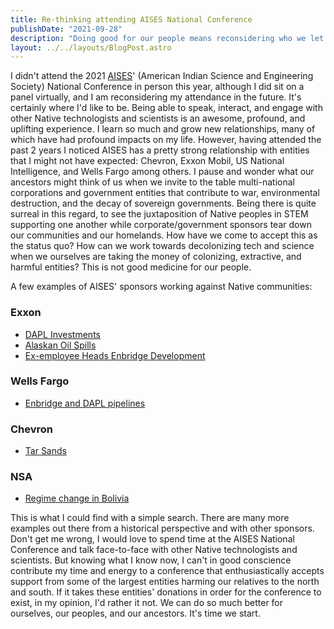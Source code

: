 ```yaml
---
title: Re-thinking attending AISES National Conference
publishDate: "2021-09-28"
description: "Doing good for our people means reconsidering who we let in our circle"
layout: ../../layouts/BlogPost.astro
---
```


I didn't attend the 2021 [AISES](https://www.aises.org/)' (American Indian Science and Engineering Society) National Conference in person this year, although I did sit on a panel virtually, and I am reconsidering my attendance in the future. It's certainly where I'd like to be. Being able to speak, interact, and engage with other Native technologists and scientists is an awesome, profound, and uplifting experience. I learn so much and grow new relationships, many of which have had profound impacts on my life. However, having attended the past 2 years I noticed AISES has a pretty strong relationship with entities that I might not have expected: Chevron, Exxon Mobil, US National Intelligence, and Wells Fargo among others. I pause and wonder what our ancestors might think of us when we invite to the table multi-national corporations and government entities that contribute to war, environmental destruction, and the decay of sovereign governments. Being there is quite surreal in this regard, to see the juxtaposition of Native peoples in STEM supporting one another while corporate/government sponsors tear down our communities and our homelands. How have we come to accept this as the status quo? How can we work towards decolonizing tech and science when we ourselves are taking the money of colonizing, extractive, and harmful entities? This is not good medicine for our people.

A few examples of AISES' sponsors working against Native communities:

### Exxon
  - [DAPL Investments](https://wallstreetwatchdogs.com/2021/04/05/exxon-sues-energy-transfer/)
  - [Alaskan Oil Spills](https://www.ran.org/the-understory/extreme_energy_injustice/)
  - [Ex-employee Heads Enbridge Development](https://gizmodo.com/amazons-former-security-chief-is-now-guarding-the-line-1847724615)
### Wells Fargo
  - [Enbridge and DAPL pipelines](https://www.sierraclub.org/compass/2017/12/wells-fargo-has-choice-make-keystone-xl-tar-sands-double-down-or-divest)
### Chevron
  - [Tar Sands](https://www.reuters.com/article/us-chevron-divestiture-canada-idUSKBN17F1S7)
### NSA
  - [Regime change in Bolivia](https://fpif.org/ending-regime-change-in-bolivia-and-the-world/)

This is what I could find with a simple search. There are many more examples out there from a historical perspective and with other sponsors. Don't get me wrong, I would love to spend time at the AISES National Conference and talk face-to-face with other Native technologists and scientists. But knowing what I know now, I can't in good conscience contribute my time and energy to a conference that enthusiastically accepts support from some of the largest entities harming our relatives to the north and south. If it takes these entities' donations in order for the conference to exist, in my opinion, I'd rather it not. We can do so much better for ourselves, our peoples, and our ancestors. It's time we start.




